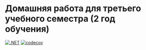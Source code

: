 # Домашняя работа для третьего учебного семестра (2 год обучения)

[![.NET](https://github.com/Ajbolitt76/dotnet-homeworks-2/actions/workflows/dotnet.yml/badge.svg?branch=HW-2.2)](https://github.com/Ajbolitt76/dotnet-homeworks-2/actions/workflows/dotnet.yml)
[![codecov](https://codecov.io/gh/Ajbolitt76/dotnet-homeworks-2/branch/Muhamedshin-A-HW-1/graph/badge.svg?token=C30KRWV6SH)](https://codecov.io/gh/Ajbolitt76/dotnet-homeworks-2)